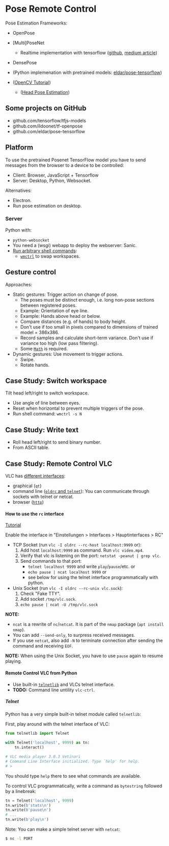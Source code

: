 # Pose Remote Control

Pose Estimation Frameworks:

- OpenPose
- [Multi]PoseNet
  - Realtime implementation with tensorflow ([github](https://github.com/tensorflow/tfjs-models/tree/master/posenet), [medium article](https://medium.com/tensorflow/real-time-human-pose-estimation-in-the-browser-with-tensorflow-js-7dd0bc881cd5))
- DensePose

- (Python implemenation with pretrained models: [eldar/pose-tensorflow](https://github.com/eldar/pose-tensorflow))
- ([OpenCV Tutorial](https://www.learnopencv.com/deep-learning-based-human-pose-estimation-using-opencv-cpp-python/))
  - ([Head Pose Estimation](https://www.learnopencv.com/head-pose-estimation-using-opencv-and-dlib/))

## Some projects on GitHub

- github.com/tensorflow/tfjs-models
- github.com/ildoonet/tf-openpose
- github.com/eldar/pose-tensorflow

## Platform

To use the pretrained Posenet TensorFlow model you have to send messages from the browser to a device to be controlled:

- Client: Browser, JavaScript + Tensorflow
- Server: Desktop, Python, Websocket.

Alternatives:

- Electron.
- Run pose estimation on desktop.

### Server

Python with:

- `python-websocket`
- You need a (wsgi) webapp to deploy the webserver: Sanic.
- [Run arbitrary shell commands](https://docs.python.org/3/library/subprocess.html#subprocess.run):
  - [`wmctrl`](https://linux.die.net/man/1/wmctrl) to swap workspaces.

## Gesture control

Approaches:

- Static gestures: Trigger action on change of pose.
  - The poses must be distinct enough, i.e. long non-pose sections between registered poses.
  - Example: Orientation of eye line.
  - Example: Hands above head or below.
  - Compare distances (e.g. of hands) to body height.
  - Don't use if too small in pixels compared to dimensions of trained model = 386x386.
  - Record samples and calculate short-term variance. Don't use if variance too high (low pass filtering).
  - Some [`Math`](https://developer.mozilla.org/de/docs/Web/JavaScript/Reference/Global_Objects/Math/atan2) is required.
- Dynamic gestures: Use movement to trigger actions.
  - Swipe.
  - Rotate hands.

## Case Study: Switch workspace

Tilt head left/right to switch workspace.
  - Use angle of line between eyes.
  - Reset when horizontal to prevent multiple triggers of the pose.
  - Run shell command: `wmctrl -s N`

## Case Study: Write text

- Roll head left/right to send binary number.
- From ASCII table.

## Case Study: Remote Control VLC

VLC has [different interfaces](https://wiki.videolan.org/Interfaces):

- graphical (`qt`)
- command line ([`oldrc` and `telnet`](https://wiki.videolan.org/Console/)): You can communicate through sockets with telnet or netcat.
- browser ([`http`](https://wiki.videolan.org/Web_Interface/))

#### How to use the `rc` interface

[Tutorial](https://n0tablog.wordpress.com/2009/02/09/controlling-vlc-via-rc-remote-control-interface-using-a-unix-domain-socket-and-no-programming/)

Enable the interface in "Einstellungen > Interfaces > Hauptinterfaces > RC"

- TCP Socket (run `vlc -I oldrc --rc-host localhost:9999` or):
  1. Add host `localhost:9999` as command. Run `vlc video.mp4`.
  2. Verify that vlc is listening on the port: `netstat -peanut | grep vlc`.
  3. Send commands to that port:
     - `telnet localhost 9999` and write `play`/`pause`/etc. or
     - `echo pause | ncat localhost 9999` or
     - see below for using the telnet interface programmatically with python.
- Unix Socket (run `vlc -I oldrc --rc-unix vlc.sock`):
  1. Check "Fake TTY".
  2. Add socket `/tmp/vlc.sock`.
  3. `echo pause | ncat -U /tmp/vlc.sock`

**NOTE:**

- `ncat` is a rewrite of `nc`/`netcat`. It is part of the `nmap` package (`apt install nmap`).
- You can add `--send-only`, to surpress received messages.
- If you use `netcat`, also add `-N` to terminate connection after sending the command and receiving `EOF`.

**NOTE:** When using the Unix Socket, you have to use `pause` again to resume playing.

#### Remote Control VLC from Python

- Use built-in [`telnetlib`](https://docs.python.org/3/library/telnetlib.html) and VLCs telnet interface.
- **TODO:** Command line untility `vlc-ctrl`.

##### Telnet

Python has a very simple built-in telnet module called `telnetlib`:

First, play around with the telnet interface of VLC:

```python
from telnetlib import Telnet

with Telnet('localhost', 9999) as tn:
    tn.interact()

# VLC media player 3.0.3 Vetinari
# Command Line Interface initialized. Type `help' for help.
# >
```

You should type `help` there to see what commands are available.

To control VLC programmatically, write a command as `bytestring` followed by a linebreak:

```python
tn = Telnet('localhost', 9999)
tn.write(b'stats\n')
tn.write(b'pause\n')
# ...
tn.write(b'play\n')
```

Note: You can make a simple telnet server with `netcat`:

```bash
$ nc -l PORT
```
